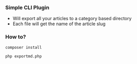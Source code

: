 ### Simple CLI Plugin

- Will export all your articles to a category based directory
- Each file will get the name of the article slug


### How to?

`composer install`

`php exportmd.php`
